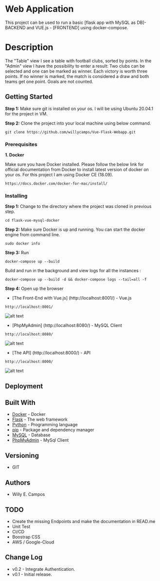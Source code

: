 # Web Application 

This project can be used to run a basic [flask app with MySQL as DB]- BACKEND and VUE.js - [FRONTEND]  using docker-compose.

# Description
The "Table" view I see a table with football clubs, sorted by points.
In the "Admin" view I have the possibility to enter a result:
Two clubs can be selected and one can be marked as winner. Each victory is worth three points. If no winner is marked, the match is considered a draw and both teams get one point. Goals are not counted.

## Getting Started

**Step 1:** Make sure git is installed on your os. I will be using Ubuntu 20.04.1  for the project in VM.

**Step 2:** Clone the project into your local machine using below command.

```git clone https://github.com/willycamps/Vue-Flask-Webapp.git```

### Prerequisites

**1. Docker**

Make sure you have Docker installed. Please follow the below link for official documentation from Docker to install latest version of docker on your os. For this project I am using Docker CE (18.09).

```https://docs.docker.com/docker-for-mac/install/```

### Installing

**Step 1:** Change to the directory where the project was cloned in previous step.

```
cd flask-vue-mysql-docker
```

**Step 2:** Make sure Docker is up and running. You can start the docker engine from command line.

```
sudo docker info
```

**Step 3:** Run

```
docker-compose up --build
```

Build and run in the background and view logs for all the instances :
```
docker-compose up --build -d && docker-compose logs --tail=all -f
```
**Step 4:** Open up the browser

* [The Front-End with Vue.js] (http://localhost:8001/) - Vue.js 
```
http://localhost:8001/
```
![alt text](./img/Vue-01.JPG "MySQL Client")

* [PhpMyAdmin] (http://localhost:8080/) - MySQL Client
```
http://localhost:8080/
```
![alt text](./img/phpAdmin-01.JPG "MySQL Client")

* [The API] (http://localhost:8000/) - API
```
http://localhost:8000/
```
![alt text](./img/API-01.JPG "MySQL Client")


## Deployment

## Built With

* [Docker](https://docs.docker.com/compose/install/) -  Docker
* [Flask](https://flask.palletsprojects.com/en/1.1.x/quickstart/) - The web framework
* [Python](https://www.python.org/) - Programming language
* [pip](https://pip.pypa.io/en/stable/) - Package and dependency manager
* [MySQL](https://www.mysql.com/) - Database
* [PhpMyAdmin](https://www.phpmyadmin.net/) - MySql Client

## Versioning
* GIT
## Authors
* Willy E. Campos
## TODO
* Create the missing Endpoints and make the documentation in READ.me
* Unit Test
* CI/CD
* Boostrap CSS
* AWS / Google-Cloud
## Change Log
* v0.2 - Integrate Authentication.
* v0.1 - Initial release.

